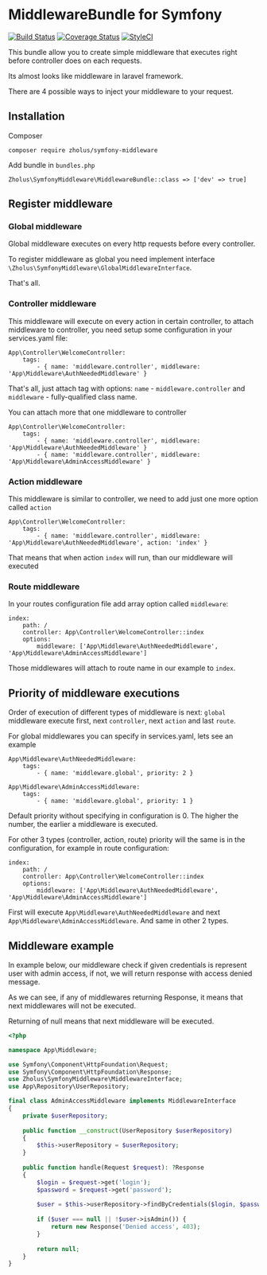 # MiddlewareBundle for Symfony

[![Build Status](https://travis-ci.org/zholus/symfony-middleware-bundle.svg?branch=master)](https://travis-ci.org/zholus/symfony-middleware-bundle)
[![Coverage Status](https://coveralls.io/repos/github/zholus/symfony-middleware-bundle/badge.svg?branch=php-coveralls)](https://coveralls.io/github/zholus/symfony-middleware-bundle?branch=php-coveralls)
[![StyleCI](https://github.styleci.io/repos/205661638/shield?branch=master)](https://github.styleci.io/repos/205661638)

This bundle allow you to create simple middleware that executes right before controller does on each requests.

Its almost looks like middleware in laravel framework.

There are 4 possible ways to inject your middleware to your request.

## Installation

Composer

`composer require zholus/symfony-middleware`

Add bundle in `bundles.php`

`Zholus\SymfonyMiddleware\MiddlewareBundle::class => ['dev' => true]`

## Register middleware

### Global middleware

Global middleware executes on every http requests before every controller.

To register middleware as global you need implement interface `\Zholus\SymfonyMiddleware\GlobalMiddlewareInterface`. 

That's all.

### Controller middleware

This middleware will execute on every action in certain controller, to attach middleware to controller, you need setup some configuration in your services.yaml file:

    App\Controller\WelcomeController:
        tags:
            - { name: 'middleware.controller', middleware: 'App\Middleware\AuthNeededMiddleware' }

That's all, just attach tag with options: `name` - `middleware.controller` and `middleware` - fully-qualified class name.

You can attach more that one middleware to controller

    App\Controller\WelcomeController:
        tags:
            - { name: 'middleware.controller', middleware: 'App\Middleware\AuthNeededMiddleware' }
            - { name: 'middleware.controller', middleware: 'App\Middleware\AdminAccessMiddleware' }

### Action middleware

This middleware is similar to controller, we need to add just one more option called `action`

    App\Controller\WelcomeController:
        tags:
            - { name: 'middleware.controller', middleware: 'App\Middleware\AuthNeededMiddleware', action: 'index' }

That means that when action `index` will run, than our middleware will executed
 
 ### Route middleware

In your routes configuration file add array option called `middleware`:
    
    index:
        path: /
        controller: App\Controller\WelcomeController::index
        options:
            middleware: ['App\Middleware\AuthNeededMiddleware', 'App\Middleware\AdminAccessMiddleware']

Those middlewares will attach to route name in our example to `index`.

## Priority of middleware executions

Order of execution of different types of middleware is next: `global` middleware execute first, next `controller`, next `action` and last `route`.

For global middlewares you can specify in services.yaml, lets see an example

    App\Middleware\AuthNeededMiddleware:
        tags:
            - { name: 'middleware.global', priority: 2 }
            
    App\Middleware\AdminAccessMiddleware:
        tags:
            - { name: 'middleware.global', priority: 1 }

Default priority without specifying in configuration is 0. The higher the number, the earlier a middleware is executed.

For other 3 types (controller, action, route) priority will the same is in the configuration, for example in route configuration: 

    index:
        path: /
        controller: App\Controller\WelcomeController::index
        options:
            middleware: ['App\Middleware\AuthNeededMiddleware', 'App\Middleware\AdminAccessMiddleware']

First will execute `App\Middleware\AuthNeededMiddleware` and next `App\Middleware\AdminAccessMiddleware`. And same in other 2 types.

## Middleware example

In example below, our middleware check if given credentials is represent user with admin access, if not, we will return response with access denied message.

As we can see, if any of middlewares returning Response, it means that next middlewares will not be executed.

Returning of null means that next middleware will be executed.


```php
<?php

namespace App\Middleware;

use Symfony\Component\HttpFoundation\Request;
use Symfony\Component\HttpFoundation\Response;
use Zholus\SymfonyMiddleware\MiddlewareInterface;
use App\Repository\UserRepository;

final class AdminAccessMiddleware implements MiddlewareInterface
{
    private $userRepository;
    
    public function __construct(UserRepository $userRepository)
    {
        $this->userRepository = $userRepository;
    }
    
    public function handle(Request $request): ?Response
    {
        $login = $request->get('login');
        $password = $request->get('password');
        
        $user = $this->userRepository->findByCredentials($login, $password);
        
        if ($user === null || !$user->isAdmin()) {
            return new Response('Denied access', 403);
        }
        
        return null;
    }
}

```
